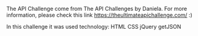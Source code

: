 The API Challenge come from The API Challenges by Daniela.
For more information, please check this link https://theultimateapichallenge.com/ :)

In this challenge it was used technology:
HTML
CSS
jQuery
getJSON
